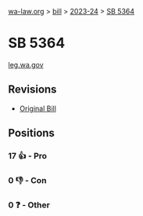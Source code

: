 [wa-law.org](/) > [bill](/bill/) > [2023-24](/bill/2023-24/) > [SB 5364](/bill/2023-24/sb/5364/)

# SB 5364
[leg.wa.gov](https://app.leg.wa.gov/billsummary?BillNumber=5364&Year=2023&Initiative=false)

## Revisions
* [Original Bill](1/)

## Positions
### 17 👍 - Pro

### 0 👎 - Con

### 0 ❓ - Other

